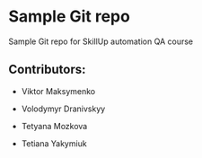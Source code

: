 # Sample Git repo

Sample Git repo for SkillUp automation QA course

## Contributors: 

- Viktor Maksymenko

- Volodymyr Dranivskyy

- Tetyana Mozkova


- Tetiana Yakymiuk
